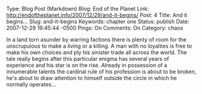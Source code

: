 Type: Blog Post (Markdown)
Blog: End of the Planet
Link: http://endoftheplanet.info/2007/12/29/and-it-begins/
Post: 4
Title: And it begins...
Slug: and-it-begins
Keywords: chapter one
Status: publish
Date: 2007-12-29 19:45:44 -0500
Pings: On
Comments: On
Category: chaos

In a land torn asunder by warring factions there is plenty of room for the unscrupulous to make a living or a killing. A man with no loyalties is free to make his own choices and ply his sinister trade all across the world. The tale really begins after this particular enigma has several years of experience and his star is on the rise. Already in possession of a innumerable talents the cardinal rule of his profession is about to be broken, he's about to draw attention to himself outside the circle in which he normally operates...
